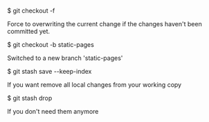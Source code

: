 $ git checkout -f

Force to overwriting the current change if the changes haven't been committed yet.

$ git checkout -b static-pages

Switched to a new branch 'static-pages'


$ git stash save --keep-index

If you want remove all local changes from your working copy

$ git stash drop

If you don't need them anymore



